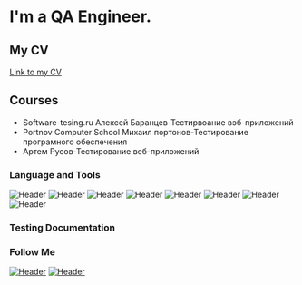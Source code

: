 # I'm a QA Engineer. 

## My CV
[Link to my CV](https://drive.google.com/file/d/1qU_OBzhSa6zvDW8Q7zeRPLQNynSQ2XXQ/view?usp=sharing/)

## Courses
- Software-tesing.ru Алексей Баранцев-Тестирвоание вэб-приложений
- Portnov Computer School Михаил портонов-Тестирование програмного обеспечения 
- Артем Русов-Тестирование веб-приложений


### Language and Tools
![Header](https://img.shields.io/badge/Jira-556B2F?style=for-the-badge&logo=jira&logoColor=136be1)
![Header](https://img.shields.io/badge/Postman-556B2F?style=for-the-badge&logo=postman&logoColor=f76935)
![Header](https://img.shields.io/badge/Swagger-556B2F?style=for-the-badge&logo=swagger&logoColor=7ede2b)
![Header](https://img.shields.io/badge/Github-556B2F?style=for-the-badge&logo=github&logoColor=8cc4d7)
![Header](https://img.shields.io/badge/Figma-556B2F?style=for-the-badge&logo=figma&logoColor=7d5fa6)
![Header](https://img.shields.io/badge/MySQL-556B2F?style=for-the-badge&logo=mysql&logoColor=00618a)
![Header](https://img.shields.io/badge/DevTools-556B2F?style=for-the-badge&logo=googlechrome&logoColor=2674f2)
![Header](https://img.shields.io/badge/TestRail-556B2F?style=for-the-badge&logo=&logoColor=71b556)


### Testing Documentation



### Follow Me

[![Header](https://img.shields.io/badge/Telegram-556B2F?style=for-the-badge&logo=telegram&logoColor=31a5db)](https://t.me/nastiiao)
[![Header](https://img.shields.io/badge/Linkedin-556B2F?style=for-the-badge&logo=linkedin&logoColor=0073b1)](https://www.linkedin.com/in/anastasya-orlova-31791983/)
